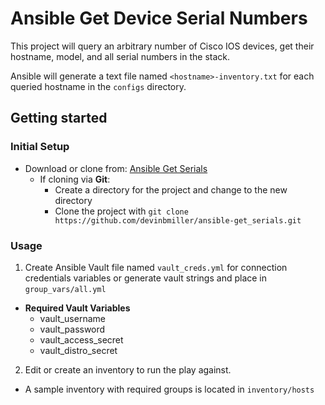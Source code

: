 # Ansible Get Device Serial Numbers

This project will query an arbitrary number of Cisco IOS devices, get their hostname, model, and all serial numbers in the stack.

Ansible will generate a text file named `<hostname>-inventory.txt` for each queried hostname in the `configs` directory.
 

## Getting started

### Initial Setup

- Download or clone from: [Ansible Get Serials](https://github.com/devinbmiller/ansible-get_serials)
  * If cloning via **Git**:
    * Create a directory for the project and change to the new directory
    * Clone the project with `git clone https://github.com/devinbmiller/ansible-get_serials.git`
### Usage
1. Create Ansible Vault file named `vault_creds.yml` for connection credentials variables or generate vault strings and place in `group_vars/all.yml`
 * **Required Vault Variables**
   * vault_username
   * vault_password
   * vault_access_secret
   * vault_distro_secret
2. Edit or create an inventory to run the play against.
  - A sample inventory with required groups is located in `inventory/hosts`
